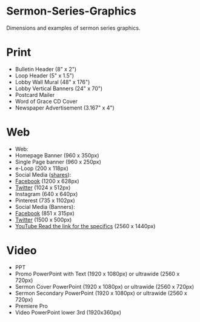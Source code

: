 # Sermon-Series-Graphics
Dimensions and examples of sermon series graphics.

# Print
- Bulletin Header               (8" x 2")
- Loop Header                   (5" x 1.5")
- Lobby Wall Mural              (48" x 176")
- Lobby Vertical Banners        (24" x 70")
- Postcard Mailer
- Word of Grace CD Cover
- Newspaper Advertisement       (3.167" x 4")

# Web
- Web:
 - Homepage Banner              (960 x 350px)
 - Single Page banner           (960 x 250px)
 - e-Loop                       (200 x 118px)
- Social Media ([shares](https://blog.bufferapp.com/ideal-image-sizes-social-media-posts)):
 - [Facebook](https://developers.facebook.com/docs/sharing/best-practices)          (1200 x 628px)
 - [Twitter](https://dev.twitter.com/cards/types/summary-large-image)               (1024 x 512px)
 - Instagram                    (640 x 640px)
 - Pinterest                    (735 x 1102px)
- Social Media (Banners):
 - [Facebook](https://www.facebook.com/help/125379114252045)                        (851 x 315px)
 - [Twitter](https://support.twitter.com/articles/127871-customizing-your-profile)  (1500 x 500px)
 - [YouTube Read the link for the specifics](https://support.google.com/youtube/answer/2972003?hl=en)               (2560  x 1440px)

# Video
- PPT
 - Promo PowerPoint with Text    (1920 x 1080px) or ultrawide (2560 x 720px)
 - Sermon Cover PowerPoint       (1920 x 1080px) or ultrawide (2560 x 720px)
 - Sermon Secondary PowerPoint   (1920 x 1080px) or ultrawide (2560 x 720px)
- Premiere Pro
 - Video PowerPoint lower 3rd    (1920x360px)

